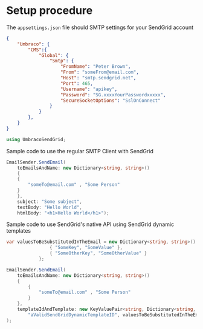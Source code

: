 # Setup procedure

The `appsettings.json` file should SMTP settings for your SendGrid account
```json
{
	"Umbraco": {
		"CMS":{
			"Global": {
				"Smtp": {
					"FromName": "Peter Brown",
					"From": "someFrom@email.com",
					"Host": "smtp.sendgrid.net",
					"Port": 465,
					"Username": "apikey",
					"Password": "SG.xxxxYourPasswordxxxxx",
					"SecureSocketOptions": "SslOnConnect"
				}
			}
		},
	}
}
```

```csharp
using UmbracoSendGrid;
```

Sample code to use the regular SMTP Client with SendGrid
```csharp
EmailSender.SendEmail(
	toEmailsAndName: new Dictionary<string, string>()
	{
	{
		"someTo@email.com" , "Some Person"
	}
	},
	subject: "Some subject",
	textBody: "Hello World",
	htmlBody: "<h1>Hello World</h1>");
```

Sample code to use SendGrid's native API using SendGrid dynamic templates
```csharp
var valuesToBeSubstitutedInTheEmail = new Dictionary<string, string>() {
				{ "SomeKey", "SomeValue" },
				{ "SomeOtherKey", "SomeOtherValue" }
			};
```

```csharp
EmailSender.SendEmail(
	toEmailsAndName: new Dictionary<string, string>()
	{
		{
			"someTo@email.com" , "Some Person"
		}
	},
	templateIdAndTemplate: new KeyValuePair<string, Dictionary<string, string>>(
		"aValidSendGridDynamicTemplateID", valuesToBeSubstitutedInTheEmail)
);
```
